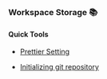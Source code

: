 ### Workspace Storage 📚

#### Quick Tools

- [Prettier Setting](https://github.com/choihayeong/choihayeong/wiki/Prettier-Setting)

- [Initializing git repository](https://github.com/choihayeong/choihayeong/wiki/initializing-git-repository)


<!--
**choihayeong/choihayeong** is a ✨ _special_ ✨ repository because its `README.md` (this file) appears on your GitHub profile.

Here are some ideas to get you started:

- 🔭 I’m currently working on ...
- 🌱 I’m currently learning ...
- 👯 I’m looking to collaborate on ...
- 🤔 I’m looking for help with ...
- 💬 Ask me about ...
- 📫 How to reach me: ...
- 😄 Pronouns: ...
- ⚡ Fun fact: ...
-->
